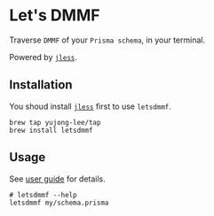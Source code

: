 # Let's DMMF
Traverse `DMMF` of your `Prisma schema`, in your terminal.

Powered by [`jless`](https://github.com/PaulJuliusMartinez/jless).

## Installation
You shoud install [`jless`](https://jless.io) first to use `letsdmmf`.

```shell
brew tap yujong-lee/tap
brew install letsdmmf
```

## Usage
See [user guide](https://jless.io/user-guide.html) for details.

```shell
# letsdmmf --help
letsdmmf my/schema.prisma
```
